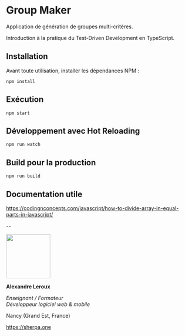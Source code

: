 # Group Maker

Application de génération de groupes multi-critères. 

Introduction à la pratique du Test-Driven Development en TypeScript.

## Installation

Avant toute utilisation, installer les dépendances NPM :

`npm install`

## Exécution

`npm start`

## Développement avec Hot Reloading

`npm run watch`

## Build pour la production

`npm run build`


## Documentation utile

https://codingnconcepts.com/javascript/how-to-divide-array-in-equal-parts-in-javascript/

--

<img src="https://sherpa.one/images/sherpa-logotype.png" width="120px">

__Alexandre Leroux__

_Enseignant / Formateur_<br>
_Développeur logiciel web & mobile_

Nancy (Grand Est, France)

https://sherpa.one
